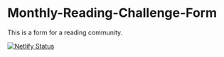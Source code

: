 # Monthly-Reading-Challenge-Form
This is a form for a reading community. 




[![Netlify Status](https://api.netlify.com/api/v1/badges/88f53180-6afe-41d4-88c7-2ef21861a787/deploy-status)](https://app.netlify.com/sites/monthlyread/deploys)
